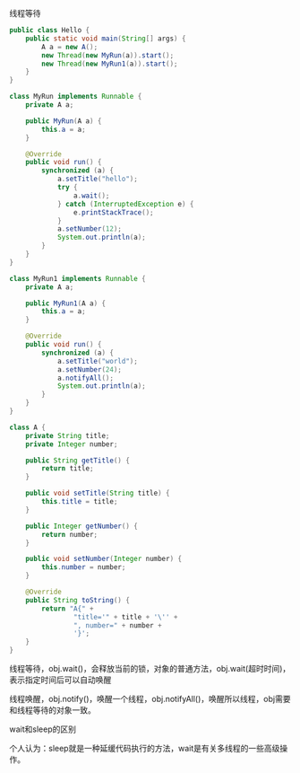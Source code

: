 线程等待

```java
public class Hello {
	public static void main(String[] args) {
		A a = new A();
		new Thread(new MyRun(a)).start();
		new Thread(new MyRun1(a)).start();
	}
}

class MyRun implements Runnable {
	private A a;

	public MyRun(A a) {
		this.a = a;
	}

	@Override
	public void run() {
		synchronized (a) {
			a.setTitle("hello");
			try {
				a.wait();
			} catch (InterruptedException e) {
				e.printStackTrace();
			}
			a.setNumber(12);
			System.out.println(a);
		}
	}
}

class MyRun1 implements Runnable {
	private A a;

	public MyRun1(A a) {
		this.a = a;
	}

	@Override
	public void run() {
		synchronized (a) {
			a.setTitle("world");
			a.setNumber(24);
			a.notifyAll();
			System.out.println(a);
		}
	}
}

class A {
	private String title;
	private Integer number;

	public String getTitle() {
		return title;
	}

	public void setTitle(String title) {
		this.title = title;
	}

	public Integer getNumber() {
		return number;
	}

	public void setNumber(Integer number) {
		this.number = number;
	}

	@Override
	public String toString() {
		return "A{" +
				"title='" + title + '\'' +
				", number=" + number +
				'}';
	}
}
```

线程等待，obj.wait()，会释放当前的锁，对象的普通方法，obj.wait(超时时间)，表示指定时间后可以自动唤醒

线程唤醒，obj.notify()，唤醒一个线程，obj.notifyAll()，唤醒所以线程，obj需要和线程等待的对象一致。

wait和sleep的区别

个人认为：sleep就是一种延缓代码执行的方法，wait是有关多线程的一些高级操作。

